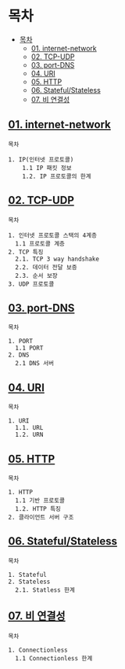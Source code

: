 # 목차
- [목차](#목차)
  - [01. internet-network](#01-internet-network)
  - [02. TCP-UDP](#02-tcp-udp)
  - [03. port-DNS](#03-port-dns)
  - [04. URI](#04-uri)
  - [05. HTTP](#05-http)
  - [06. Stateful/Stateless](#06-statefulstateless)
  - [07. 비 연결성](#07-비-연결성)

## [01. internet-network](01.internet-network.md)

```
목차

1. IP(인터넷 프로토콜)
    1.1 IP 패킷 정보
    1.2. IP 프로토콜의 한계
```

## [02. TCP-UDP](02.TCP-UDP.md)

```
목차

1. 인터넷 프로토콜 스택의 4계층
  1.1 프로토콜 계층
2. TCP 특징
  2.1. TCP 3 way handshake
  2.2. 데이터 전달 보증
  2.3. 순서 보장
3. UDP 프로토콜

```

## [03. port-DNS](03.port-DNS.md)
```
목차

1. PORT
  1.1 PORT
2. DNS
  2.1 DNS 서버
```

## [04. URI](04.URI.md)
```
목차

1. URI
  1.1. URL
  1.2. URN
```

## [05. HTTP](05.HTTP.md)
```
목차

1. HTTP
  1.1 기반 프로토콜
  1.2. HTTP 특징
2. 클라이언트 서버 구조
```

## [06. Stateful/Stateless](06.stateful-less.md)
```
목차

1. Stateful
2. Stateless
  2.1. Statless 한계
```

## [07. 비 연결성](07.connectionless.md)

```
목차

1. Connectionless
  1.1 Connectionless 한계
```
